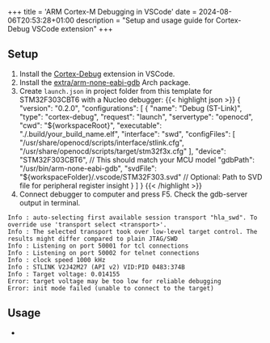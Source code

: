 +++
title = 'ARM Cortex-M Debugging in VSCode'
date = 2024-08-06T20:53:28+01:00
description = "Setup and usage guide for Cortex-Debug VSCode extension"
+++
## Setup
1. Install the [Cortex-Debug](https://github.com/Marus/cortex-debug) extension in VSCode.
2. Install the [extra/arm-none-eabi-gdb](https://archlinux.org/packages/extra/x86_64/arm-none-eabi-gdb/) Arch package.
3. Create `launch.json` in project folder from this template for STM32F303CBT6 with a Nucleo debugger:
{{< highlight json >}}
{
    "version": "0.2.0",
    "configurations": [
        {
            "name": "Debug (ST-Link)",
            "type": "cortex-debug",
            "request": "launch",
            "servertype": "openocd",
            "cwd": "${workspaceRoot}",
            "executable": "./.build/your_build_name.elf",
            "interface": "swd",
            "configFiles": [
                "/usr/share/openocd/scripts/interface/stlink.cfg",
                "/usr/share/openocd/scripts/target/stm32f3x.cfg"
            ],
            "device": "STM32F303CBT6", // This should match your MCU model
            "gdbPath": "/usr/bin/arm-none-eabi-gdb",
            "svdFile": "${workspaceFolder}/.vscode/STM32F303.svd" // Optional: Path to SVD file for peripheral register insight
        }
    ]
}
{{< /highlight >}}
4. Connect debugger to computer and press F5. Check the gdb-server output in terminal.
```
Info : auto-selecting first available session transport "hla_swd". To override use 'transport select <transport>'.
Info : The selected transport took over low-level target control. The results might differ compared to plain JTAG/SWD
Info : Listening on port 50001 for tcl connections
Info : Listening on port 50002 for telnet connections
Info : clock speed 1000 kHz
Info : STLINK V2J42M27 (API v2) VID:PID 0483:374B
Info : Target voltage: 0.014155
Error: target voltage may be too low for reliable debugging
Error: init mode failed (unable to connect to the target)
```

## Usage
- 